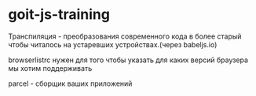 # goit-js-training

Транспиляция - преобразования современного кода в более старый чтобы читалось на
устаревших устройствах.(через babeljs.io)

browserlistrc нужен для того чтобы указать для каких версий браузера мы хотим
поддерживать

parcel - сборщик ваших приложений
